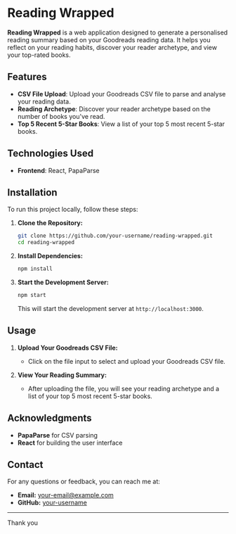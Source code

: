 # Reading Wrapped

**Reading Wrapped** is a web application designed to generate a personalised reading summary based on your Goodreads reading data. It helps you reflect on your reading habits, discover your reader archetype, and view your top-rated books.

## Features

- **CSV File Upload**: Upload your Goodreads CSV file to parse and analyse your reading data.
- **Reading Archetype**: Discover your reader archetype based on the number of books you've read.
- **Top 5 Recent 5-Star Books**: View a list of your top 5 most recent 5-star books.

## Technologies Used

- **Frontend**: React, PapaParse


## Installation

To run this project locally, follow these steps:

1. **Clone the Repository:**

    ```bash
    git clone https://github.com/your-username/reading-wrapped.git
    cd reading-wrapped
    ```

2. **Install Dependencies:**

    ```bash
    npm install
    ```

3. **Start the Development Server:**

    ```bash
    npm start
    ```

    This will start the development server at `http://localhost:3000`.

## Usage

1. **Upload Your Goodreads CSV File:**
   - Click on the file input to select and upload your Goodreads CSV file.

2. **View Your Reading Summary:**
   - After uploading the file, you will see your reading archetype and a list of your top 5 most recent 5-star books.


## Acknowledgments

- **PapaParse** for CSV parsing
- **React** for building the user interface

## Contact

For any questions or feedback, you can reach me at:

- **Email:** your-email@example.com
- **GitHub:** [your-username](https://github.com/your-username)

---

Thank you
